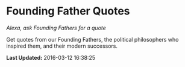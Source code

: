 # Founding Father Quotes
*Alexa, ask Founding Fathers for a quote*

Get quotes from our Founding Fathers, the political philosophers who inspired them, and their modern successors.

**Last Updated:** 2016-03-12 16:38:25